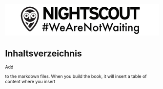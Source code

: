 ![](wearnotwating.png)
# Inhaltsverzeichnis 
Add <!-- toc --> 



to the markdown files. When you build the book, it will insert a table of content where you insert 




<!-- toc -->
